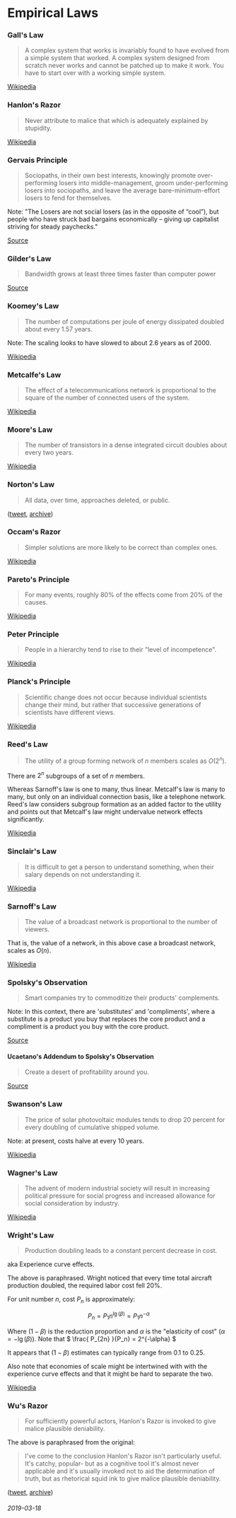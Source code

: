 Empirical Laws
===

### Gall's Law

> A complex system that works is invariably found to have evolved from a simple system that worked. A complex system designed from scratch never works and cannot be patched up to make it work. You have to start over with a working simple system.

[Wikipedia](https://en.wikipedia.org/wiki/John_Gall_(author))

### Hanlon's Razor

> Never attribute to malice that which is adequately explained by stupidity.

[Wikipedia](https://en.wikipedia.org/wiki/Hanlon%27s_razor)

### Gervais Principle

> Sociopaths, in their own best interests, knowingly promote over-performing losers into middle-management, groom under-performing losers into sociopaths, and leave the average bare-minimum-effort losers to fend for themselves.

Note: "The Losers are not social losers (as in the opposite of “cool”), but people who have struck bad bargains economically – giving up capitalist striving for steady paychecks."

[Source](https://www.ribbonfarm.com/2009/10/07/the-gervais-principle-or-the-office-according-to-the-office/)

### Gilder's Law

> Bandwidth grows at least three times faster than computer power

[Source](https://www.netlingo.com/word/gilders-law.php)

### Koomey's Law

> The number of computations per joule of energy dissipated doubled about every 1.57 years.

Note: The scaling looks to have slowed to about 2.6 years as of 2000.

[Wikipedia](https://en.wikipedia.org/wiki/Koomey%27s_law)

### Metcalfe's Law

> The effect of a telecommunications network is proportional to the square of the number of connected users of the system.

[Wikipedia](https://en.wikipedia.org/wiki/Metcalfe's_law)


### Moore's Law

> The number of transistors in a dense integrated circuit doubles about every two years.

[Wikipedia](https://en.wikipedia.org/wiki/Moore's_law)

### Norton's Law

> All data, over time, approaches deleted, or public.

([tweet](https://twitter.com/quinnnorton/status/619139410555047936), [archive](https://web.archive.org/web/20210407073009/https://twitter.com/quinnnorton/status/619139410555047936))

### Occam's Razor

> Simpler solutions are more likely to be correct than complex ones.

[Wikipedia](https://en.wikipedia.org/wiki/Occam%27s_razor)

### Pareto's Principle

> For many events, roughly 80% of the effects come from 20% of the causes.

[Wikipedia](https://en.wikipedia.org/wiki/Pareto_principle)


### Peter Principle

>  People in a hierarchy tend to rise to their "level of incompetence".

[Wikipedia](https://en.wikipedia.org/wiki/Peter_principle)

### Planck's Principle

> Scientific change does not occur because individual scientists change their mind, but rather that successive generations of scientists have different views.

[Wikipedia](https://en.wikipedia.org/wiki/Planck%27s_principle)

### Reed's Law

> The utility of a group forming network of $n$ members scales as $O(2^n)$.

There are $2^n$ subgroups of a set of $n$ members.

Whereas Sarnoff's law is one to many, thus linear.
Metcalf's law is many to many, but only on an individual connection basis, like a telephone network.
Reed's law considers subgroup formation as an added factor to the utility
and points out that Metcalf's law might undervalue network effects significantly.

[Wikipedia](https://en.wikipedia.org/wiki/Reed%27s_law)

### Sinclair's Law

> It is difficult to get a person to understand something, when their salary depends on not understanding it.

[Wikipedia](https://en.wikiquote.org/wiki/Upton_Sinclair)

### Sarnoff's Law

> The value of a broadcast network is proportional to the number of viewers.

That is, the value of a network, in this above case a broadcast network, scales as $O(n)$.

[Wikipedia](https://en.wikipedia.org/wiki/David_Sarnoff)

### Spolsky's Observation

> Smart companies try to commoditize their products' complements.

Note: In this context, there are 'substitutes' and 'compliments', where
a substitute is a product you buy that replaces the core product and a compliment
is a product you buy with the core product.

[Source](https://www.gwern.net/Complement)

#### Ucaetano's Addendum to Spolsky's Observation

> Create a desert of profitability around you.

[Source](https://news.ycombinator.com/item?id=17048329)

### Swanson's Law

>  The price of solar photovoltaic modules tends to drop 20 percent for every doubling of cumulative shipped volume.

Note: at present, costs halve at every 10 years.

[Wikipedia](https://en.wikipedia.org/wiki/Swanson's_law)

### Wagner's Law

> The advent of modern industrial society will result in increasing political pressure for social progress and increased allowance for social consideration by industry.

[Wikipedia](https://en.wikipedia.org/wiki/Wagner%27s_law)

### Wright's Law

> Production doubling leads to a constant percent decrease in cost.

aka Experience curve effects.

The above is paraphrased.
Wright noticed that every time total aircraft production doubled, the required labor cost fell 20%.

For unit number $n$, cost $P_n$ is approximately:

$$
P_n = P_1 n^{ \lg(\beta) } = P_1 n^{-\alpha}
$$

Where $(1-\beta)$ is the reduction proportion and $\alpha$ is the "elasticity of cost" ($\alpha = -\lg(\beta)$).
Note that $ \frac{ P_{2n} }{P_n} = 2^{-\alpha} $

It appears that $(1-\beta)$ estimates can typically range from $0.1$ to $0.25$.

Also note that economies of scale might be intertwined with with the experience curve effects and that it might be hard to separate the two.

[Wikipedia](https://en.wikipedia.org/wiki/Experience_curve_effects)

### Wu's Razor

> For sufficiently powerful actors, Hanlon's Razor is invoked to give malice plausible deniability.

The above is paraphrased from the original:

> I've come to the conclusion Hanlon's Razor isn't particularly useful.
> It's catchy, popular- but as a cognitive tool it's almost never applicable
> and it's usually invoked not to aid the determination of truth, but as
> rhetorical squid ink to give malice plausible deniability.

([tweet](https://twitter.com/RealSexyCyborg/status/1324833812228919296), [archive](https://web.archive.org/web/20210301050710/https://twitter.com/RealSexyCyborg/status/1324833812228919296))


###### 2019-03-18
